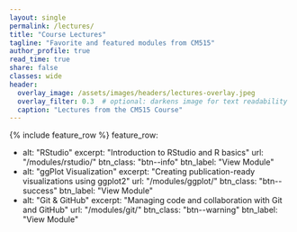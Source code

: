 ```yaml
---
layout: single
permalink: /lectures/
title: "Course Lectures"
tagline: "Favorite and featured modules from CM515"
author_profile: true
read_time: true
share: false
classes: wide
header:
  overlay_image: /assets/images/headers/lectures-overlay.jpeg
  overlay_filter: 0.3  # optional: darkens image for text readability
  caption: "Lectures from the CM515 Course"
---
```


{% include feature_row %}
feature_row:
  - alt: "RStudio"
    excerpt: "Introduction to RStudio and R basics"
    url: "/modules/rstudio/"
    btn_class: "btn--info"
    btn_label: "View Module"
  - alt: "ggPlot Visualization"
    excerpt: "Creating publication-ready visualizations using ggplot2"
    url: "/modules/ggplot/"
    btn_class: "btn--success"
    btn_label: "View Module"
  - alt: "Git & GitHub"
    excerpt: "Managing code and collaboration with Git and GitHub"
    url: "/modules/git/"
    btn_class: "btn--warning"
    btn_label: "View Module"







